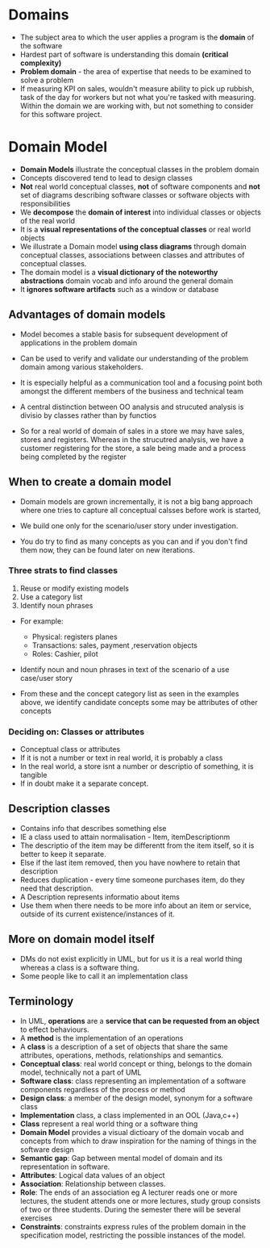 # Domains
- The subject area to which the user applies a program is the **domain** of the software
- Hardest part of software is understanding this domain **(critical complexity)** 
- **Problem domain** - the area of expertise that needs to be examined to solve a problem
-  If measuring KPI on sales, wouldn't measure ability to pick up rubbish, task of the day for workers but not what you're tasked with measuring. Within the domain we are working with, but not something to consider for this software project.
# Domain Model
- **Domain Models** illustrate the conceptual classes in the problem domain
- Concepts discovered tend to lead to design classes
- **Not** real world conceptual classes, **not** of software components and **not** set of diagrams describing software classes or software objects with responsibilities
- We **decompose** the **domain of interest** into individual classes or objects of the real world
- It is a **visual representations of the conceptual classes** or real world objects 
- We illustrate a Domain model **using class diagrams** through domain conceptual classes, associations between classes and attributes of conceptual classes.   
- The domain model is a **visual dictionary of the noteworthy abstractions** domain vocab and info around the general domain
- It **ignores software artifacts** such as a window or database
## Advantages of domain models
- Model becomes a stable basis for subsequent development of applications in the problem domain 
- Can be used to verify and validate our understanding of the problem domain among various stakeholders.
- It is especially helpful as a communication tool and a focusing point both amongst the different members of the business and technical team

- A central distinction between OO analysis and strucuted analysis is divisio by classes rather than by functios
- So for a real world of domain of sales in a store we may have sales, stores and registers. Whereas in the strucutred analysis, we have a customer registering for the store, a sale being made and a process being completed by the register

## When to create a domain model

- Domain models are grown incrementally, it is not a big bang approach where one tries to capture all conceptual calsses before work is started,

- We build one only for the scenario/user story under investigation.
- You do try to find as many concepts as you can and if you don't find them now, they can be found later on new iterations.
### Three strats to find classes

1. Reuse or modify existing models
2. Use a category list
3. Identify noun phrases
- For example:
	- Physical: registers planes
	- Transactions: sales, payment ,reservation objects
	- Roles: Cashier, pilot 

- Identify noun and noun phrases in text of the scenario of a use case/user story
- From these and the concept category list as seen in the examples above, we identify candidate concepts some may be attributes of other concepts

### Deciding on: Classes or attributes

- Conceptual class or attributes
- If it is not a number or text in real world, it is probably a class
- In the real world, a store isnt a number or descriptio of something, it is tangible
- If in doubt make it a separate concept.
## Description classes 
- Contains info that describes something else
- IE a class used to attain normalisation - Item, itemDescriptionm
- The descriptio of the item may be differentt from the item itself, so it is better to keep it separate.
- Else if the last item removed, then you have nowhere to retain that description
- Reduces duplication - every time someone purchases item, do they need that description.
- A Description represents informatio about items
- Use them when there needs to be more info about an item or service, outside of its current existence/instances of it.

## More on domain model itself

- DMs do not exist explicitly in UML, but for us it is a real world thing whereas a class is a software thing.
- Some people like to call it an implementation class

## Terminology
- In UML, **operations** are a **service that can be requested from an object** to effect behaviours.
- A **method** is the implementation of an operations
-  A **class** is a description of a set of objects that share the same attributes, operations, methods, relationships and semantics.
- **Conceptual class**: real world concept or thing, belongs to the domain model, technically not a part of UML
- **Software class**: class representing an implementation of a software components regardless of the process or method
- **Design class**: a member of the design model, synonym for a software class
- **Implementation** class, a class implemented in an OOL (Java,c++)
- **Class** represent a real world thing or a software thing
- **Domain Model** provides a visual dictioary of the domain vocab and concepts from which to draw inspiration for the naming of things in the software design
- **Semantic gap**: Gap between mental model of domain and its representation in software.
- **Attributes**: Logical data values of an object
- **Association**: Relationship between classes.
- **Role**: The ends of an association eg A lecturer reads one or more lectures, the student attends one or more lectures, study group consists of two or three students. During the semester there will be several exercises
- **Constraints**: constraints express rules of the problem domain in the specification model, restricting the possible instances of the model.